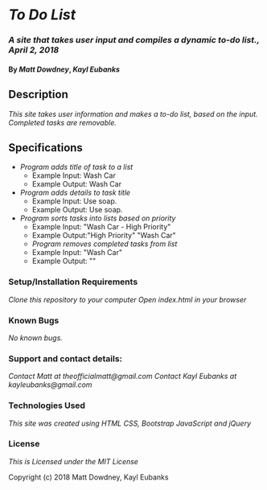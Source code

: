 # _To Do List_

### _A site that takes user input and compiles a dynamic to-do list., April 2, 2018_

#### By _Matt Dowdney_, _Kayl Eubanks_

## Description

 _This site takes user information and makes a to-do list, based on the input. Completed tasks are removable._

## Specifications

* _Program adds title of task to a list_
  * Example Input: Wash Car
  * Example Output: Wash Car
* _Program adds details to task title_
  * Example Input: Use soap.
  * Example Output: Use soap.
* _Program sorts tasks into lists based on priority_
  * Example Input: "Wash Car - High Priority"
  * Example Output:"High Priority"
                   "Wash Car"
  * _Program removes completed tasks from list_
  * Example Input: "Wash Car"
  * Example Output: ""


### Setup/Installation Requirements
_Clone this repository to your computer_
_Open index.html in your browser_

### Known Bugs
_No known bugs._

### Support and contact details:
_Contact Matt at theofficialmatt@gmail.com_
_Contact Kayl Eubanks at kayleubanks@gmail.com_

### Technologies Used

_This site was created using HTML CSS, Bootstrap JavaScript and jQuery_

### License
_This is Licensed under the MIT License_

Copyright (c) 2018  Matt Dowdney, Kayl Eubanks
